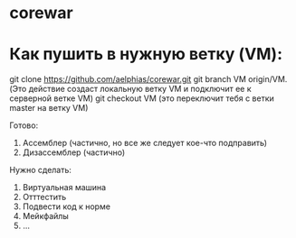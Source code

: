 # corewar

# Как пушить в нужную ветку (VM):
git clone https://github.com/aelphias/corewar.git
git branch VM origin/VM. (Это действие создаст локальную ветку VM 
и подключит ее к серверной ветке VM)
git checkout VM (это переключит тебя с ветки master на ветку VM)


Готово:
1. Ассемблер (частично, но все же следует кое-что подправить)
2. Дизассемблер (частично)

Нужно сделать:
1. Виртуальная машина
2. Отттестить
3. Подвести код к норме
4. Мейкфайлы
5. ...

